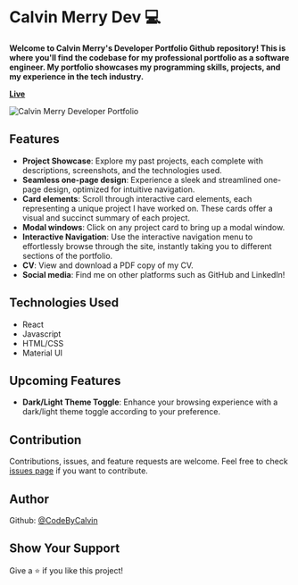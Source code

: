 # Calvin Merry Dev 💻

<strong>Welcome to Calvin Merry's Developer Portfolio Github repository! This is where you'll find the codebase for my professional portfolio as a software engineer. My portfolio showcases my programming skills, projects, and my experience in the tech industry.</strong>

**[Live](https://calvinmerry.dev/)**

![Calvin Merry Developer Portfolio](https://i.imgur.com/2Whjti6.png "Calvin Merry Developer Portfolio homepage")
## Features

- **Project Showcase**: Explore my past projects, each complete with descriptions, screenshots, and the technologies used.
- **Seamless one-page design**: Experience a sleek and streamlined one-page design, optimized for intuitive navigation.
- **Card elements**: Scroll through interactive card elements, each representing a unique project I have worked on. These cards offer a visual and succinct summary of each project.
- **Modal windows**: Click on any project card to bring up a modal window.
- **Interactive Navigation**: Use the interactive navigation menu to effortlessly browse through the site, instantly taking you to different sections of the portfolio.
- **CV**: View and download a PDF copy of my CV.
- **Social media**: Find me on other platforms such as GitHub and LinkedIn!

## Technologies Used

- React
- Javascript
- HTML/CSS
- Material UI

## Upcoming Features

- **Dark/Light Theme Toggle**: Enhance your browsing experience with a dark/light theme toggle according to your preference.

## Contribution

Contributions, issues, and feature requests are welcome. Feel free to check [issues page](https://github.com/CodeByCalvin/Calvin-Merry-Developer-Portfolio/issues) if you want to contribute.

## Author

Github: [@CodeByCalvin](https://github.com/CodeByCalvin)

## Show Your Support

Give a ⭐️ if you like this project!
